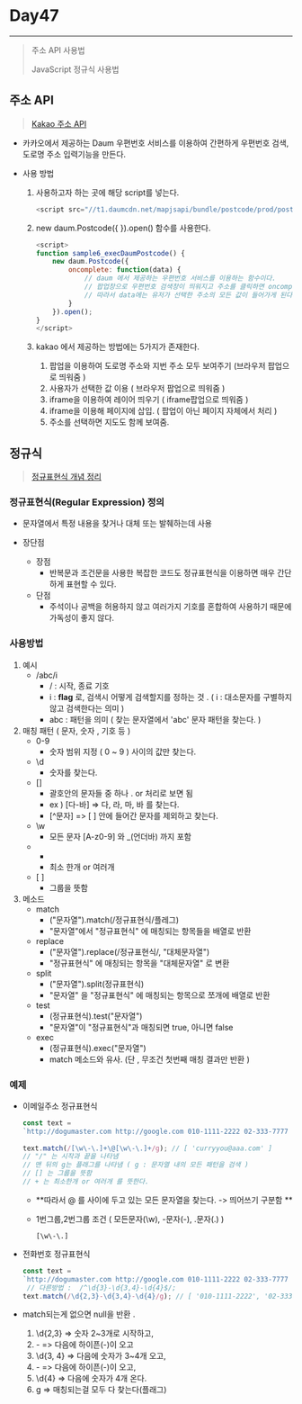 # Day47

---

>주소 API 사용법
>
>JavaScript 정규식 사용법

## 주소 API

> [Kakao 주소 API](https://postcode.map.daum.net/guide)

- 카카오에서 제공하는 Daum 우편번호 서비스를 이용하여 간편하게 우편번호 검색, 도로명 주소 입력기능을 만든다. 

- 사용 방법

  1. 사용하고자 하는 곳에 해당 script를 넣는다. 

     ```javascript
     <script src="//t1.daumcdn.net/mapjsapi/bundle/postcode/prod/postcode.v2.js"></script>
     ```

  2. new daum.Postcode({ }).open()  함수를 사용한다. 

     ```javascript
     <script>
     function sample6_execDaumPostcode() {
         new daum.Postcode({
             oncomplete: function(data) {
                 // daum 에서 제공하는 우편번호 서비스를 이용하는 함수이다. 
                 // 팝업창으로 우편번호 검색창이 띄워지고 주소를 클릭하면 oncomplete 함수가 실행된다. 
                 // 따라서 data에는 유저가 선택한 주소의 모든 값이 들어가게 된다 
             }
         }).open();
     }
     </script>
     ```

  3. kakao 에서 제공하는 방법에는 5가지가 존재한다. 

     1. 팝업을 이용하여 도로명 주소와 지번 주소 모두 보여주기  (브라우저 팝업으로 띄워줌 ) 
     2. 사용자가 선택한 값 이용  ( 브라우저 팝업으로 띄워줌 )
     3. iframe을 이용하여 레이어 띄우기  ( iframe팝업으로 띄워줌 )
     4. iframe을 이용해 페이지에 삽입. ( 팝업이 아닌 페이지 자체에서 처리 )
     5. 주소를 선택하면 지도도 함께 보여줌. 

## 정규식

> [정규표현식 개념 정리](https://inpa.tistory.com/entry/JS-%F0%9F%93%9A-%EC%A0%95%EA%B7%9C%EC%8B%9D-RegExp-%EB%88%84%EA%B5%AC%EB%82%98-%EC%9D%B4%ED%95%B4%ED%95%98%EA%B8%B0-%EC%89%BD%EA%B2%8C-%EC%A0%95%EB%A6%AC)

### 정규표현식(Regular Expression) 정의

- 문자열에서 특정 내용을 찾거나 대체 또는 발췌하는데 사용

- 장단점
  - 장점
    - 반복문과 조건문을 사용한 복잡한 코드도 정규표현식을 이용하면 매우 간단하게 표현할 수 있다.
  - 단점
    - 주석이나 공백을 허용하지 않고 여러가지 기호를 혼합하여 사용하기 때문에 가독성이 좋지 않다.

### 사용방법

1. 예시 
   - /abc/i
     - / : 시작, 종료 기호
     - i : **flag** 로, 검색시 어떻게 검색할지를 정하는 것 . ( i : 대소문자를 구별하지 않고 검색한다는 의미 )
     - abc : 패턴을 의미 ( 찾는 문자열에서 'abc' 문자 패턴을 찾는다. )
2. 매칭 패턴 ( 문자, 숫자 , 기호 등 )
   - 0-9 
     - 숫자 범위 지정 ( 0 ~ 9 ) 사이의 값만 찾는다. 
   - \d
     - 숫자를 찾는다. 
   - []
     - 괄호안의 문자들 중 하나 . or 처리로 보면 됨
     - ex ) [다-바] => 다, 라, 마, 바 를 찾는다. 
     - [^문자] => [ ] 안에 들어간 문자를 제외하고 찾는다. 
   - \w
     - 모든 문자 [A-z0-9] 와 _(언더바) 까지 포함
   - +
     - 최소 한개 or 여러개 
   - \[ ] 
     - 그룹을 뜻함 
3. 메소드
   - match
     - ("문자열").match(/정규표현식/플레그)
     - "문자열"에서 "정규표현식" 에 매칭되는 항목들을 배열로 반환 
   - replace
     - ("문자열").replace(/정규표현식/, "대체문자열")
     - "정규표현식" 에 매칭되는 항목을 "대체문자열" 로 변환
   - split
     - ("문자열").split(정규표현식)
     - "문자열" 을 "정규표현식" 에 매칭되는 항목으로 쪼개에 배열로 반환
   - test
     - (정규표현식).test("문자열")
     - "문자열"이 "정규표현식"과 매칭되면 true, 아니면 false
   - exec
     - (정규표현식).exec("문자열")
     - match 메소드와 유사. (단 , 무조건 첫번째 매칭 결과만 반환 )

### 예제

- 이메일주소 정규표현식 

  ```javascript
  const text = 
  `http://dogumaster.com http://google.com 010-1111-2222 02-333-7777 curryyou@aaa.com`; 
   
  text.match(/[\w\-\.]+\@[\w\-\.]+/g); // [ 'curryyou@aaa.com' ]
  // "/" 는 시작과 끝을 나타냄
  // 맨 뒤의 g는 플래그를 나타냄 ( g : 문자열 내의 모든 패턴을 검색 )
  // [] 는 그룹을 뜻함 
  // + 는 최소한개 or 여러개 를 뜻한다. 
  ```

  - **따라서 @ 를 사이에 두고 있는 모든 문자열을 찾는다. -> 띄어쓰기 구분함 **

  - 1번그룹,2번그룹 조건 ( 모든문자(\w), -문자(\-), .문자(\.) ) 

    ```
    [\w\-\.]
    ```

- 전화번호 정규표현식

  ```javascript
  const text = 
  `http://dogumaster.com http://google.com 010-1111-2222 02-333-7777 curryyou@aaa.com`; 
   // 다른방법 :  /^\d{3}-\d{3,4}-\d{4}$/;
  text.match(/\d{2,3}-\d{3,4}-\d{4}/g); // [ '010-1111-2222', '02-333-7777' ]
  ```

- match되는게 없으면 null을 반환 .

  1) \d{2,3} => 숫자 2~3개로 시작하고,
  2) \- => 다음에 하이픈(-)이 오고
  3) \d{3, 4} => 다음에 숫자가 3~4개 오고,
  4) \- => 다음에 하이픈(-)이 오고,
  5) \d{4} => 다음에 숫자가 4개 온다.
  6) g => 매칭되는걸 모두 다 찾는다(플래그)



